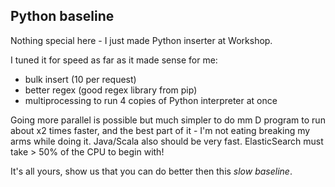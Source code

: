 ## Python baseline

Nothing special here - I just made Python inserter at Workshop.

I tuned it for speed as far as it made sense for me:

* bulk insert (10 per request)
* better regex (good regex library from pip)
* multiprocessing to run 4 copies of Python interpreter at once

Going more parallel is possible but much simpler to do mm D program to run about x2 times faster,
and the best part of it - I'm not eating  breaking my arms while doing it.
Java/Scala also should be very fast. ElasticSearch must take > 50% of the CPU to begin with!

It's all yours, show us that you can do better then this _slow baseline_.
